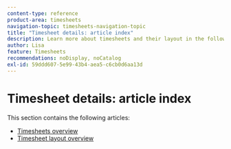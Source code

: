 ```yaml
---
content-type: reference
product-area: timesheets
navigation-topic: timesheets-navigation-topic
title: "Timesheet details: article index"
description: Learn more about timesheets and their layout in the following articles. 
author: Lisa
feature: Timesheets
recommendations: noDisplay, noCatalog
exl-id: 59ddd607-5e99-43b4-aea5-c6cb0d6aa13d
---
```

# Timesheet details: article index

This section contains the following articles:

* [Timesheets overview](../../timesheets/timesheets/timesheets-overview.md) 
* [Timesheet layout overview](../../timesheets/timesheets/timesheet-layout.md)
